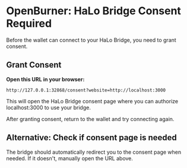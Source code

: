 # OpenBurner: HaLo Bridge Consent Required

Before the wallet can connect to your HaLo Bridge, you need to grant consent.

## Grant Consent

**Open this URL in your browser:**

```
http://127.0.0.1:32868/consent?website=http://localhost:3000
```

This will open the HaLo Bridge consent page where you can authorize localhost:3000 to use your bridge.

After granting consent, return to the wallet and try connecting again.

## Alternative: Check if consent page is needed

The bridge should automatically redirect you to the consent page when needed. If it doesn't, manually open the URL above.

